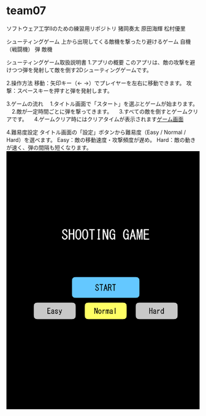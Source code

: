 # team07
ソフトウェア工学Ⅱのための練習用リポジトリ
猪岡奏太
原田海輝
松村優里

シューティングゲーム
上から出現してくる敵機を撃ったり避けるゲーム
自機（戦闘機）
弾
敵機

シューティングゲーム取扱説明書
1.アプリの概要
このアプリは、敵の攻撃を避けつつ弾を発射して敵を倒す2Dシューティングゲームです。

2.操作方法
移動：矢印キー（← →）でプレイヤーを左右に移動できます。
攻撃：スペースキーを押すと弾を発射します。

3.ゲームの流れ
　1.タイトル画面で「スタート」を選ぶとゲームが始まります。
　2.敵が一定時間ごとに弾を撃ってきます。
　3.すべての敵を倒すとゲームクリアです。
　4.ゲームクリア時にはクリアタイムが表示されます[ゲーム画面](gamepage.png)

4.難易度設定
タイトル画面の「設定」ボタンから難易度（Easy / Normal / Hard）を選べます。
Easy：敵の移動速度・攻撃頻度が遅め。
Hard：敵の動きが速く、弾の間隔も短くなります。![タイトル画面](start.png)